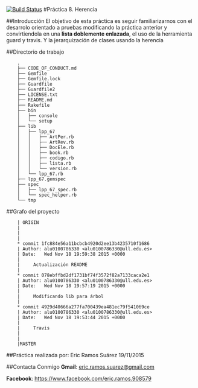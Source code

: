 [![Build Status](https://travis-ci.org/alu0100786330/prct08.svg?branch=master)](https://travis-ci.org/alu0100786330/prct08)
#Práctica 8. Herencia

##Introducción
El objetivo de esta práctica es seguir familiarizarnos con el desarrolo orientado a pruebas modificando la práctica anterior y convirtiendola en una **lista doblemente enlazada**, el uso de la herramienta guard y travis. Y la jerarquización de clases usando la herencia 

##Directorio de trabajo

        .
        ├── CODE_OF_CONDUCT.md
        ├── Gemfile
        ├── Gemfile.lock
        ├── Guardfile
        ├── Guardfile2
        ├── LICENSE.txt
        ├── README.md
        ├── Rakefile
        ├── bin
        │   ├── console
        │   └── setup
        ├── lib
        │   ├── lpp_67
        │   │   ├── ArtPer.rb
        │   │   ├── ArtRev.rb
        │   │   ├── DocEle.rb
        │   │   ├── book.rb
        │   │   ├── codigo.rb
        │   │   ├── lista.rb
        │   │   └── version.rb
        │   └── lpp_67.rb
        ├── lpp_67.gemspec
        ├── spec
        │   ├── lpp_67_spec.rb
        │   └── spec_helper.rb
        └── tmp


##Grafo del proyecto
        
        | ORIGIN
        |
        |
        |
        * commit 1fc884e56a11bcbcb4920d2ee13b4235710f1686
        | Author: alu0100786330 <alu0100786330@ull.edu.es>
        | Date:   Wed Nov 18 19:59:38 2015 +0000
        | 
        |     Actualización README
        |  
        * commit 078ebffbd2df1731bf74f3572f82a7133caca2e1
        | Author: alu0100786330 <alu0100786330@ull.edu.es>
        | Date:   Wed Nov 18 19:57:19 2015 +0000
        | 
        |     Modificando lib para árbol
        |  
        * commit 4929d40666a277fa700439ea481ec79f541069ce
        | Author: alu0100786330 <alu0100786330@ull.edu.es>
        | Date:   Wed Nov 18 19:53:44 2015 +0000
        | 
        |     Travis
        |
        |
        |MASTER

##Práctica realizada por:
        Eric Ramos Suárez
        19/11/2015
        
##Contacta Conmigo
**Gmail**: eric.ramos.suarez@gmail.com

**Facebook**: https://www.facebook.com/eric.ramos.908579
       
